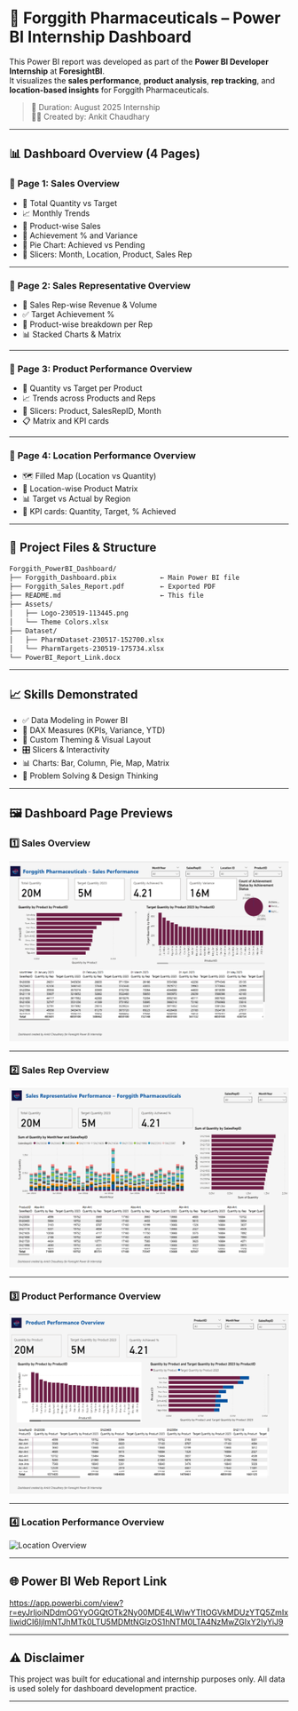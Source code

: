 # 💊 Forggith Pharmaceuticals – Power BI Internship Dashboard

This Power BI report was developed as part of the **Power BI Developer Internship** at **ForesightBI**.  
It visualizes the **sales performance**, **product analysis**, **rep tracking**, and **location-based insights** for Forggith Pharmaceuticals.

> 📅 Duration: August 2025 Internship  
> 👨‍💻 Created by: Ankit Chaudhary

---

## 📊 Dashboard Overview (4 Pages)

### 🔹 **Page 1: Sales Overview**
- 🎯 Total Quantity vs Target
- 📈 Monthly Trends
- 🧩 Product-wise Sales
- 📌 Achievement % and Variance
- 📍 Pie Chart: Achieved vs Pending
- 📅 Slicers: Month, Location, Product, Sales Rep

---

### 🔹 **Page 2: Sales Representative Overview**
- 👤 Sales Rep-wise Revenue & Volume
- ✅ Target Achievement %
- 🔄 Product-wise breakdown per Rep
- 📊 Stacked Charts & Matrix

---

### 🔹 **Page 3: Product Performance Overview**
- 💊 Quantity vs Target per Product
- 📈 Trends across Products and Reps
- 📅 Slicers: Product, SalesRepID, Month
- 📋 Matrix and KPI cards

---

### 🔹 **Page 4: Location Performance Overview**
- 🗺️ Filled Map (Location vs Quantity)
- 🏢 Location-wise Product Matrix
- 📊 Target vs Actual by Region
- 📌 KPI cards: Quantity, Target, % Achieved

---

## 📁 Project Files & Structure

```plaintext
Forggith_PowerBI_Dashboard/
├── Forggith_Dashboard.pbix           ← Main Power BI file
├── Forggith_Sales_Report.pdf         ← Exported PDF
├── README.md                         ← This file
├── Assets/
│   ├── Logo-230519-113445.png
│   └── Theme Colors.xlsx
├── Dataset/
│   ├── PharmDataset-230517-152700.xlsx
│   └── PharmTargets-230519-175734.xlsx
└── PowerBI_Report_Link.docx

```

---

## 📈 **Skills Demonstrated**
- ✅ Data Modeling in Power BI
- 📐 DAX Measures (KPIs, Variance, YTD)
- 🎨 Custom Theming & Visual Layout
- 🎛️ Slicers & Interactivity
- 📊 Charts: Bar, Column, Pie, Map, Matrix
- 🧠 Problem Solving & Design Thinking

---

## 🖼️ **Dashboard Page Previews**

### 1️⃣ **Sales Overview**
![Sales Overview](Forggith_Pharmaceutical_Dashboard/Assets/page1-sales-overview.png)

---

### 2️⃣ **Sales Rep Overview**
![Sales Rep Overview](Forggith_Pharmaceutical_Dashboard/Assets/page2-sales-rep-overview.png)

---

### 3️⃣ **Product Performance Overview**
![Product Overview](Forggith_Pharmaceutical_Dashboard/Assets/page3-product-performance.png)

---

### 4️⃣ **Location Performance Overview**
![Location Overview](Assets/page4-location-overview.png)

---

## 🌐 **Power BI Web Report Link**
https://app.powerbi.com/view?r=eyJrIjoiNDdmOGYyOGQtOTk2Ny00MDE4LWIwYTItOGVkMDUzYTQ5ZmIxIiwidCI6IjlmNTJhMTk0LTU5MDMtNGIzOS1hNTM0LTA4NzMwZGIxY2IyYiJ9

---

## ⚠️ **Disclaimer**
This project was built for educational and internship purposes only.
All data is used solely for dashboard development practice.

---
